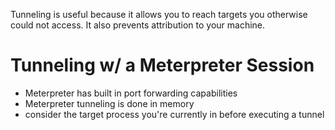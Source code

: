 Tunneling is useful because it allows you to reach targets you otherwise could not access. It also prevents attribution to your machine.

# Tunneling w/ a Meterpreter Session
* Meterpreter has built in port forwarding capabilities
* Meterpreter tunneling is done in memory
* consider the target process you're currently in before executing a tunnel
